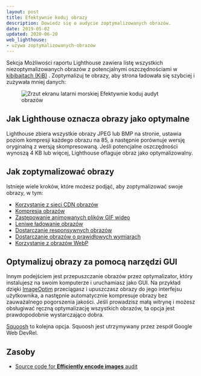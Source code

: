 ```yaml
---
layout: post
title: Efektywnie koduj obrazy
description: Dowiedz się o audycie zoptymalizowanych obrazów.
date: 2019-05-02
updated: 2020-06-20
web_lighthouse:
- używa zoptymalizowanych-obrazów
---
```


Sekcja Możliwości raportu Lighthouse zawiera listę wszystkich niezoptymalizowanych obrazów z potencjalnymi oszczędnościami w [kibibajtach (KiB)](https://en.wikipedia.org/wiki/Kibibyte) . Zoptymalizuj te obrazy, aby strona ładowała się szybciej i zużywała mniej danych:

<figure class="w-figure"><img class="w-screenshot" src="uses-optimized-images.png" alt="Zrzut ekranu latarni morskiej Efektywnie koduj audyt obrazów"></figure>

## Jak Lighthouse oznacza obrazy jako optymalne

Lighthouse zbiera wszystkie obrazy JPEG lub BMP na stronie, ustawia poziom kompresji każdego obrazu na 85, a następnie porównuje wersję oryginalną z wersją skompresowaną. Jeśli potencjalne oszczędności wynoszą 4 KB lub więcej, Lighthouse oflaguje obraz jako optymalizowalny.

## Jak zoptymalizować obrazy

Istnieje wiele kroków, które możesz podjąć, aby zoptymalizować swoje obrazy, w tym:

- [Korzystanie z sieci CDN obrazów](/image-cdns/)
- [Kompresja obrazów](/use-imagemin-to-compress-images)
- [Zastępowanie animowanych plików GIF wideo](/replace-gifs-with-videos)
- [Leniwe ładowanie obrazów](/use-lazysizes-to-lazyload-images)
- [Dostarczanie responsywnych obrazów](/serve-responsive-images)
- [Dostarczanie obrazów o prawidłowych wymiarach](/serve-images-with-correct-dimensions)
- [Korzystanie z obrazów WebP](/serve-images-webp)

## Optymalizuj obrazy za pomocą narzędzi GUI

Innym podejściem jest przepuszczanie obrazów przez optymalizator, który instalujesz na swoim komputerze i uruchamiasz jako GUI. Na przykład dzięki [ImageOptim](https://imageoptim.com/mac) przeciągasz i upuszczasz obrazy do jego interfejsu użytkownika, a następnie automatycznie kompresuje obrazy bez zauważalnego pogorszenia jakości. Jeśli prowadzisz małą witrynę i możesz obsługiwać ręczną optymalizację wszystkich obrazów, ta opcja jest prawdopodobnie wystarczająco dobra.

[Squoosh](https://squoosh.app/) to kolejna opcja. Squoosh jest utrzymywany przez zespół Google Web DevRel.

## Zasoby

- [Source code for **Efficiently encode images** audit](https://github.com/GoogleChrome/lighthouse/blob/master/lighthouse-core/audits/byte-efficiency/uses-optimized-images.js)
